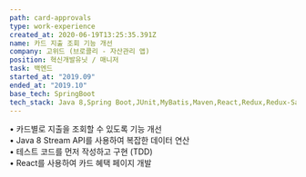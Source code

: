 ```yaml
---
path: card-approvals
type: work-experience
created_at: 2020-06-19T13:25:35.391Z
name: 카드 지출 조회 기능 개선
company: 고위드 (브로콜리 - 자산관리 앱)
position: 혁신개발유닛 / 매니저
task: 백엔드
started_at: "2019.09"
ended_at: "2019.10"
base_tech: SpringBoot
tech_stack: Java 8,Spring Boot,JUnit,MyBatis,Maven,React,Redux,Redux-Saga,MySQL,AWS,Jenkins
---
```

• 카드별로 지출을 조회할 수 있도록 기능 개선<br/> • Java 8 Stream API를 사용하여 복잡한 데이터 연산<br/> • 테스트 코드를 먼저 작성하고 구현 (TDD)<br/> • React를 사용하여 카드 혜택 페이지 개발